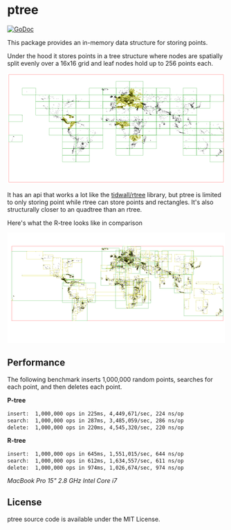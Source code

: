 # ptree

[![GoDoc](https://godoc.org/github.com/tidwall/ptree?status.svg)](https://godoc.org/github.com/tidwall/ptree)


This package provides an in-memory data structure for storing points.

Under the hood it stores points in a tree structure where nodes are spatially split evenly over a 16x16 grid and leaf nodes hold up to 256 points each.

<img src="cities-ptree.png" height="256" border="0" alt="Cities">

It has an api that works a lot like the [tidwall/rtree](https://github.com/tidwall/rtree) library, but ptree is limited to only storing point while rtree can store points and rectangles. It's also structurally closer to an quadtree than an rtree.

Here's what the R-tree looks like in comparison

<img src="cities-rtree.png" height="256" border="0" alt="Cities">


## Performance

The following benchmark inserts 1,000,000 random points, searches for each point, and then deletes each point.

**P-tree**

```
insert:  1,000,000 ops in 225ms, 4,449,671/sec, 224 ns/op
search:  1,000,000 ops in 287ms, 3,485,059/sec, 286 ns/op
delete:  1,000,000 ops in 220ms, 4,545,320/sec, 220 ns/op
```

**R-tree**

```
insert:  1,000,000 ops in 645ms, 1,551,015/sec, 644 ns/op
search:  1,000,000 ops in 612ms, 1,634,557/sec, 611 ns/op
delete:  1,000,000 ops in 974ms, 1,026,674/sec, 974 ns/op
```

*MacBook Pro 15" 2.8 GHz Intel Core i7*

## License

ptree source code is available under the MIT License.
